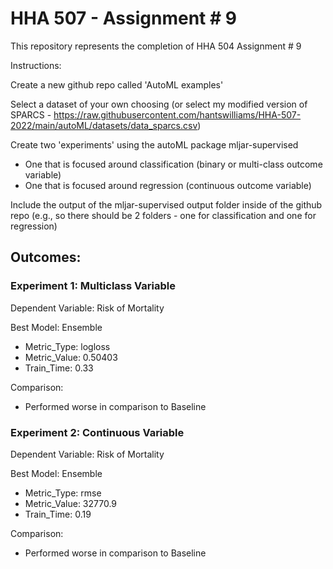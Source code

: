# HHA 507 - Assignment # 9

This repository represents the completion of HHA 504 Assignment # 9

Instructions:

Create a new github repo called 'AutoML examples' 

Select a dataset of your own choosing (or select my modified version of SPARCS - https://raw.githubusercontent.com/hantswilliams/HHA-507-2022/main/autoML/datasets/data_sparcs.csv) 

Create two 'experiments' using the autoML package mljar-supervised 
- One that is focused around classification (binary or multi-class outcome variable)
- One that is focused around regression (continuous outcome variable) 

Include the output of the mljar-supervised output folder inside of the github repo (e.g., so there should be 2 folders - one for classification and one for regression) 

## Outcomes:

### Experiment 1: Multiclass Variable 

Dependent Variable: Risk of Mortality 

Best Model: Ensemble 
- Metric_Type: logloss
- Metric_Value: 0.50403
- Train_Time: 0.33

Comparison: 
- Performed worse in comparison to Baseline

### Experiment 2: Continuous Variable 

Dependent Variable: Risk of Mortality 

Best Model: Ensemble 
- Metric_Type: rmse
- Metric_Value: 32770.9
- Train_Time: 0.19

Comparison: 
- Performed worse in comparison to Baseline
